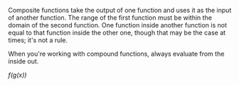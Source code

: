 Composite functions take the output of one function and uses it as the input of another function. The range of the first function must be within the domain of the second function. One function inside another function is not equal to that function inside the other one, though that may be the case at times; it's not a rule.

When you're working with compound functions, always evaluate from the inside out.

*f(g(x))*
